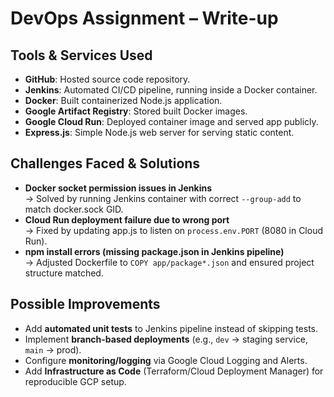 # DevOps Assignment – Write-up

## Tools & Services Used
- **GitHub**: Hosted source code repository.  
- **Jenkins**: Automated CI/CD pipeline, running inside a Docker container.  
- **Docker**: Built containerized Node.js application.  
- **Google Artifact Registry**: Stored built Docker images.  
- **Google Cloud Run**: Deployed container image and served app publicly.  
- **Express.js**: Simple Node.js web server for serving static content.

## Challenges Faced & Solutions
- **Docker socket permission issues in Jenkins**  
  → Solved by running Jenkins container with correct `--group-add` to match docker.sock GID.  
- **Cloud Run deployment failure due to wrong port**  
  → Fixed by updating app.js to listen on `process.env.PORT` (8080 in Cloud Run).  
- **npm install errors (missing package.json in Jenkins pipeline)**  
  → Adjusted Dockerfile to `COPY app/package*.json` and ensured project structure matched.  

## Possible Improvements
- Add **automated unit tests** to Jenkins pipeline instead of skipping tests.  
- Implement **branch-based deployments** (e.g., `dev` → staging service, `main` → prod).  
- Configure **monitoring/logging** via Google Cloud Logging and Alerts.  
- Add **Infrastructure as Code** (Terraform/Cloud Deployment Manager) for reproducible GCP setup.  
